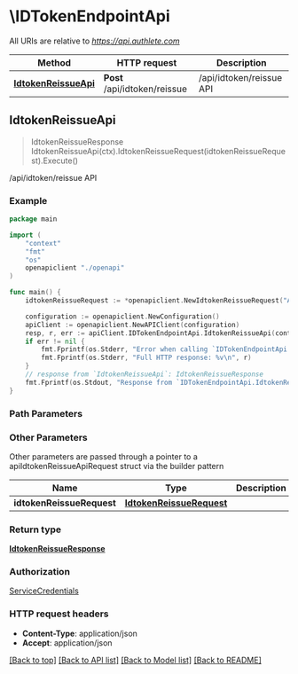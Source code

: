 # \IDTokenEndpointApi

All URIs are relative to *https://api.authlete.com*

Method | HTTP request | Description
------------- | ------------- | -------------
[**IdtokenReissueApi**](IDTokenEndpointApi.md#IdtokenReissueApi) | **Post** /api/idtoken/reissue | /api/idtoken/reissue API



## IdtokenReissueApi

> IdtokenReissueResponse IdtokenReissueApi(ctx).IdtokenReissueRequest(idtokenReissueRequest).Execute()

/api/idtoken/reissue API



### Example

```go
package main

import (
    "context"
    "fmt"
    "os"
    openapiclient "./openapi"
)

func main() {
    idtokenReissueRequest := *openapiclient.NewIdtokenReissueRequest("AccessToken_example", "RefreshToken_example") // IdtokenReissueRequest |  (optional)

    configuration := openapiclient.NewConfiguration()
    apiClient := openapiclient.NewAPIClient(configuration)
    resp, r, err := apiClient.IDTokenEndpointApi.IdtokenReissueApi(context.Background()).IdtokenReissueRequest(idtokenReissueRequest).Execute()
    if err != nil {
        fmt.Fprintf(os.Stderr, "Error when calling `IDTokenEndpointApi.IdtokenReissueApi``: %v\n", err)
        fmt.Fprintf(os.Stderr, "Full HTTP response: %v\n", r)
    }
    // response from `IdtokenReissueApi`: IdtokenReissueResponse
    fmt.Fprintf(os.Stdout, "Response from `IDTokenEndpointApi.IdtokenReissueApi`: %v\n", resp)
}
```

### Path Parameters



### Other Parameters

Other parameters are passed through a pointer to a apiIdtokenReissueApiRequest struct via the builder pattern


Name | Type | Description  | Notes
------------- | ------------- | ------------- | -------------
 **idtokenReissueRequest** | [**IdtokenReissueRequest**](IdtokenReissueRequest.md) |  | 

### Return type

[**IdtokenReissueResponse**](IdtokenReissueResponse.md)

### Authorization

[ServiceCredentials](../README.md#ServiceCredentials)

### HTTP request headers

- **Content-Type**: application/json
- **Accept**: application/json

[[Back to top]](#) [[Back to API list]](../README.md#documentation-for-api-endpoints)
[[Back to Model list]](../README.md#documentation-for-models)
[[Back to README]](../README.md)

